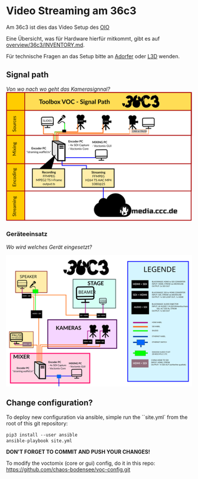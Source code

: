  Video Streaming am 36c3
==========================

Am 36c3 ist dies das Video Setup des [OIO](https://oio.social)

Eine Übersicht, was für Hardware hierfür mitkommt, gibt es auf [overview/36c3/INVENTORY.md](https://github.com/chaos-bodensee/voc-setup/blob/master/overview/36c3/INVENTORY.md).

Für technische Fragen an das Setup bitte an [Adorfer](https://wiki.freifunk.net/Benutzer:Adorfer) oder [L3D](https://doku.ccc.de/Benutzer:L3D) wenden.

## Signal path
*Von wo nach wo geht das Kamerasignnal?*
![SIGNAL PATH](signal_path.svg "Signalweg")

### Geräteeinsatz
*Wo wird welches Gerät eingesetzt?*

![DEVICE SRC](device_src.svg "Gerätequellen")

 Change configuration?
-----------------
To deploy new configuration via ansible, simple run the ``site.yml` from the root of this git repository:
```
pip3 install --user ansible
ansible-playbook site.yml
```

**DON'T FORGET TO COMMIT AND PUSH YOUR CHANGES!**

To modify the voctomix (core or gui) config, do it in this repo:
https://github.com/chaos-bodensee/voc-config.git
